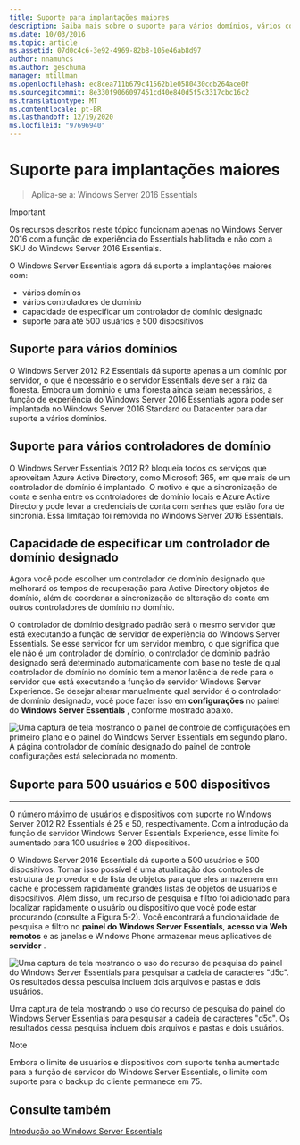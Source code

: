 ```yaml
---
title: Suporte para implantações maiores
description: Saiba mais sobre o suporte para vários domínios, vários controladores de domínio, 500 usuários e 500 dispositivos e a capacidade de especificar um controlador de domínio designado.
ms.date: 10/03/2016
ms.topic: article
ms.assetid: 07d0c4c6-3e92-4969-82b8-105e46ab8d97
author: nnamuhcs
ms.author: geschuma
manager: mtillman
ms.openlocfilehash: ec8cea711b679c41562b1e0580430cdb264ace0f
ms.sourcegitcommit: 8e330f9066097451cd40e840d5f5c3317cbc16c2
ms.translationtype: MT
ms.contentlocale: pt-BR
ms.lasthandoff: 12/19/2020
ms.locfileid: "97696940"
---
```

# <a name="support-for-larger-deployments"></a>Suporte para implantações maiores

>Aplica-se a: Windows Server 2016 Essentials

> [!IMPORTANT]
> Os recursos descritos neste tópico funcionam apenas no Windows Server 2016 com a função de experiência do Essentials habilitada e não com a SKU do Windows Server 2016 Essentials.


O Windows Server Essentials agora dá suporte a implantações maiores com:

- vários domínios
- vários controladores de domínio
- capacidade de especificar um controlador de domínio designado
- suporte para até 500 usuários e 500 dispositivos

## <a name="support-for-multiple-domains"></a>Suporte para vários domínios

O Windows Server 2012 R2 Essentials dá suporte apenas a um domínio por servidor, o que é necessário e o servidor Essentials deve ser a raiz da floresta. Embora um domínio e uma floresta ainda sejam necessários, a função de experiência do Windows Server 2016 Essentials agora pode ser implantada no Windows Server 2016 Standard ou Datacenter para dar suporte a vários domínios.

## <a name="support-for-multiple-domain-controllers"></a>Suporte para vários controladores de domínio

 O Windows Server Essentials 2012 R2 bloqueia todos os serviços que aproveitam Azure Active Directory, como Microsoft 365, em que mais de um controlador de domínio é implantado. O motivo é que a sincronização de conta e senha entre os controladores de domínio locais e Azure Active Directory pode levar a credenciais de conta com senhas que estão fora de sincronia. Essa limitação foi removida no Windows Server 2016 Essentials.

## <a name="ability-to-specify-a-designated-domain-controller"></a>Capacidade de especificar um controlador de domínio designado

Agora você pode escolher um controlador de domínio designado que melhorará os tempos de recuperação para Active Directory objetos de domínio, além de coordenar a sincronização de alteração de conta em outros controladores de domínio no domínio.

O controlador de domínio designado padrão será o mesmo servidor que está executando a função de servidor de experiência do Windows Server Essentials. Se esse servidor for um servidor membro, o que significa que ele não é um controlador de domínio, o controlador de domínio padrão designado será determinado automaticamente com base no teste de qual controlador de domínio no domínio tem a menor latência de rede para o servidor que está executando a função de servidor Windows Server Experience. Se desejar alterar manualmente qual servidor é o controlador de domínio designado, você pode fazer isso em **configurações** no painel do **Windows Server Essentials** , conforme mostrado abaixo.

![Uma captura de tela mostrando o painel de controle de configurações em primeiro plano e o painel do Windows Server Essentials em segundo plano. A página controlador de domínio designado do painel de controle configurações está selecionada no momento.](media/larger-deployments-1.PNG)

## <a name="support-for-500-users-and-500-devices"></a>Suporte para 500 usuários e 500 dispositivos
-------------------------------------

O número máximo de usuários e dispositivos com suporte no Windows Server 2012 R2 Essentials é 25 e 50, respectivamente. Com a introdução da função de servidor Windows Server Essentials Experience, esse limite foi aumentado para 100 usuários e 200 dispositivos.

O Windows Server 2016 Essentials dá suporte a 500 usuários e 500 dispositivos. Tornar isso possível é uma atualização dos controles de estrutura de provedor e de lista de objetos para que eles armazenem em cache e processem rapidamente grandes listas de objetos de usuários e dispositivos. Além disso, um recurso de pesquisa e filtro foi adicionado para localizar rapidamente o usuário ou dispositivo que você pode estar procurando (consulte a Figura 5-2). Você encontrará a funcionalidade de pesquisa e filtro no **painel do Windows Server Essentials**, **acesso via Web remotos** e as janelas e Windows Phone armazenar meus aplicativos de **servidor** .

![Uma captura de tela mostrando o uso do recurso de pesquisa do painel do Windows Server Essentials para pesquisar a cadeia de caracteres "d5c". Os resultados dessa pesquisa incluem dois arquivos e pastas e dois usuários.](media/larger-deployments-2.PNG)

Uma captura de tela mostrando o uso do recurso de pesquisa do painel do Windows Server Essentials para pesquisar a cadeia de caracteres "d5c". Os resultados dessa pesquisa incluem dois arquivos e pastas e dois usuários.

> [!NOTE]
> Embora o limite de usuários e dispositivos com suporte tenha aumentado para a função de servidor do Windows Server Essentials, o limite com suporte para o backup do cliente permanece em 75.

<a name="see-also"></a>Consulte também
--------
[Introdução ao Windows Server Essentials](get-started.md)